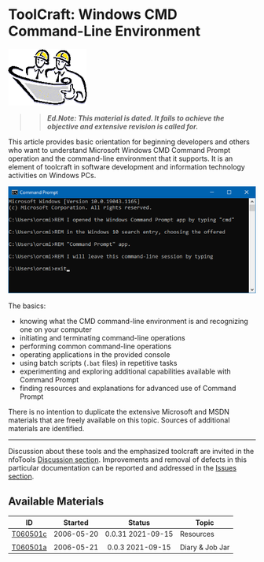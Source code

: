 <!-- index.md 0.0.9                 UTF-8                          2021-09-15
     ----1----|----2----|----3----|----4----|----5----|----6----|----7----|--*

                    WINDOWS CMD COMMAND-LINE ENVIRONMENT
     -->

# ToolCraft: Windows CMD Command-Line Environment

![Hard Hat Area](../../images/hardhat-logo.gif)

>> ***Ed.Note: This material is dated. It fails to achieve the objective
and extensive revision is called for.***

This article provides basic orientation for beginning developers and others
who want to understand Microsoft Windows CMD Command Prompt operation and the
command-line environment that it supports.  It is an element of toolcraft in
software development and information technology activities on Windows PCs.

![Command Prompt example](T060501-2021-09-06-1432-CommandPrompt.png)

The basics:

* knowing what the CMD command-line environment is and recognizing one on your
computer
* initiating and terminating command-line operations
* performing common command-line operations
* operating applications in the provided console
* using batch scripts (`.bat` files) in repetitive tasks
* experimenting and exploring additional capabilities available with Command
Prompt
* finding resources and explanations for advanced use of Command Prompt

There is no intention to duplicate the extensive Microsoft and MSDN materials
that are freely available on this topic. Sources of additional materials are
identified.

----

Discussion about these tools and the emphasized toolcraft are invited in the
nfoTools [Discussion section](https://github.com/orcmid/nfoTools/discussions).
Improvements and removal of defects in this particular documentation can be
reported and addressed in the
[Issues section](https://github.com/orcmid/nfoTools/issues).

## Available Materials

| **ID** | **Started** | **Status** | **Topic** |
|   :-:   |   :-:   |  :-:   |  ---  |
| [T060501c](T060501c.html) | 2006-05-20 | 0.0.31 2021-09-15 | Resources |
|                           |            |                   |           |
| [T060501a](T060501a.html) | 2006-05-21 | 0.0.3 2021-09-15 | Diary \& Job Jar |

<!-- ----1----|----2----|----3----|----4----|----5----|----6----|----7----|--*

     0.0.9 2021-09-15T20:27Z Add T060501a 0.0.3
     0.0.8 2021-09-15T17:02Z Smoothed to use chosen command-line environment
           terminology.
     0.0.7 2021-09-07T01:59Z Rework, simplifying and smoothing the text
     0.0.6 2021-09-06T21:39Z Add Command Prompt window capture
     0.0.5 2021-09-06T19:49Z Keep up with T060501c
     0.0.4 2021-09-06T19:10Z Touch-up
     0.0.3 2021-09-06T18:00Z Add Resources available material
     0.0.2 2021-09-06T00:06Z Initial Transposition of nfoWare.com t060501
           Windows Console Session folio cover to nfoTools T060502
     0.0.1 2007-08-12T00:26Z Repaving Review on nfoWare toolNote t060502
     0.0.0 2006-05-20T20:54Z Create bootstrap placeholder to morph into the
           necessary material

               *** end of docs/tools/T060501/index.md ***
     -->
